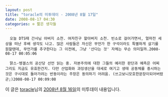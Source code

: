 ```yaml
---
layout: post
title: "toracle의 미투데이 - 2008년 8월 17일"
date: 2008-08-17 04:30
categories: ⊙ 짧은 생각들
---
```



    
      오늘 DTS때 간사님 아버지 소천. 여자친구 할아버지 소천. 빈소로 걸어가면서, 얼마전 세상을 떠난 후배 생각도 나고. 많은 사람들은 자신은 무언가 한 구석이라도 특별하게 살기를 원할텐데, 무언가를 추구한다는 그 이전에, 그냥 '산다는 것' 자체는 무슨 의미일까.2008-08-17 00:05:06

      맑스-엥겔스의 공산당 선언 읽는 중. 자본주의에 대한 그들의 예리한 판단과 예측은 어찌 그리도 지금도 유효한건지. 다만 산업화와 과잉생산을 대세로 여기고 생태 공동체를 중시하는 것은 구시대로 돌아가려는 반동이라는 주장은 동의하기 어려움. (쓰고보니모호한문장이되어버렸군;)2008-08-17 00:09:08

    
    

이 글은 [toracle](http://me2day.net/toracle)님의 [2008년 8월 16일](http://me2day.net/toracle/2008/08/16#15:05:06)의 미투데이 내용입니다.


   
       
